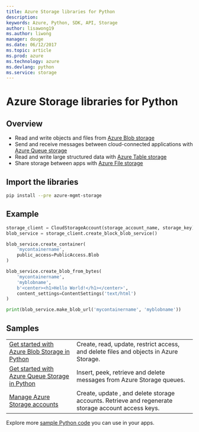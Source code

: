 ```yaml
---
title: Azure Storage libraries for Python
description: 
keywords: Azure, Python, SDK, API, Storage
author: lisawong19
ms.author: liwong
manager: douge
ms.date: 06/12/2017
ms.topic: article
ms.prod: azure
ms.technology: azure
ms.devlang: python
ms.service: storage
---
```


# Azure Storage libraries for Python

## Overview
- Read and write objects and files from [Azure Blob storage](https://docs.microsoft.com/en-us/azure/storage/storage-python-how-to-use-blob-storage)
- Send and receive messages between cloud-connected applications with [Azure Queue storage](https://docs.microsoft.com/azure/storage/storage-python-how-to-use-queue-storage)
- Read and write large structured data with [Azure Table storage](https://docs.microsoft.com/azure/storage/storage-python-how-to-use-table-storage) 
- Share storage between apps with [Azure File storage](https://docs.microsoft.com/azure/storage/storage-python-how-to-use-file-storage)

## Import the libraries
```bash
pip install --pre azure-mgmt-storage
```

## Example
```python
storage_client = CloudStorageAccount(storage_account_name, storage_key)
blob_service = storage_client.create_block_blob_service()

blob_service.create_container(
    'mycontainername',
    public_access=PublicAccess.Blob
)

blob_service.create_blob_from_bytes(
    'mycontainername',
    'myblobname',
    b'<center><h1>Hello World!</h1></center>',
    content_settings=ContentSettings('text/html')
)

print(blob_service.make_blob_url('mycontainername', 'myblobname'))
```

## Samples

| | |
|--|--|
| [Get started with Azure Blob Storage in Python](https://azure.microsoft.com/resources/samples/storage-blob-python-getting-started/) | Create, read, update, restrict access, and delete files and objects in Azure Storage. |
| [Get started with Azure Queue Storage in Python](https://azure.microsoft.com/resources/samples/storage-queue-python-getting-started/) | Insert, peek, retrieve and delete messages from Azure Storage queues. | 
| [Manage Azure Storage accounts](https://azure.microsoft.com/resources/samples/storage-python-manage) | Create, update , and delete storage accounts. Retrieve and regenerate storage account access keys.

Explore more [sample Python code](https://azure.microsoft.com/resources/samples/?platform=python) you can use in your apps.